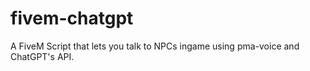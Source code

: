 # fivem-chatgpt
A FiveM Script that lets you talk to NPCs ingame using pma-voice and ChatGPT's API.
